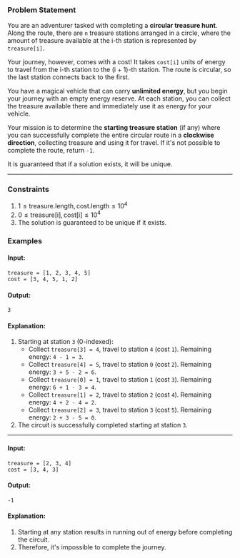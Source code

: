 ### **Problem Statement**

You are an adventurer tasked with completing a **circular treasure hunt**. Along the route, there are `n` treasure stations arranged in a circle, where the amount of treasure available at the i-th station is represented by `treasure[i]`.

Your journey, however, comes with a cost! It takes `cost[i]` units of energy to travel from the i-th station to the (i + 1)-th station. The route is circular, so the last station connects back to the first.

You have a magical vehicle that can carry **unlimited energy**, but you begin your journey with an empty energy reserve. At each station, you can collect the treasure available there and immediately use it as energy for your vehicle.

Your mission is to determine the **starting treasure station** (if any) where you can successfully complete the entire circular route in a **clockwise direction**, collecting treasure and using it for travel. If it's not possible to complete the route, return `-1`.

It is guaranteed that if a solution exists, it will be unique.

---

### **Constraints**

1. $1 \leq \text{treasure.length}, \text{cost.length} \leq 10^4$
2. $0 \leq \text{treasure[i]}, \text{cost[i]} \leq 10^4$
3. The solution is guaranteed to be unique if it exists.

### **Examples**

#### Input:

```plaintext
treasure = [1, 2, 3, 4, 5]
cost = [3, 4, 5, 1, 2]
```

#### Output:

```plaintext
3
```

#### Explanation:

1. Starting at station `3` (0-indexed):
    - Collect `treasure[3] = 4`, travel to station `4` (cost `1`). Remaining energy: `4 - 1 = 3`.
    - Collect `treasure[4] = 5`, travel to station `0` (cost `2`). Remaining energy: `3 + 5 - 2 = 6`.
    - Collect `treasure[0] = 1`, travel to station `1` (cost `3`). Remaining energy: `6 + 1 - 3 = 4`.
    - Collect `treasure[1] = 2`, travel to station `2` (cost `4`). Remaining energy: `4 + 2 - 4 = 2`.
    - Collect `treasure[2] = 3`, travel to station `3` (cost `5`). Remaining energy: `2 + 3 - 5 = 0`.
2. The circuit is successfully completed starting at station `3`.

---
#### Input:

```plaintext
treasure = [2, 3, 4]
cost = [3, 4, 3]
```

#### Output:

```plaintext
-1
```

#### Explanation:

1. Starting at any station results in running out of energy before completing the circuit.
2. Therefore, it's impossible to complete the journey.
